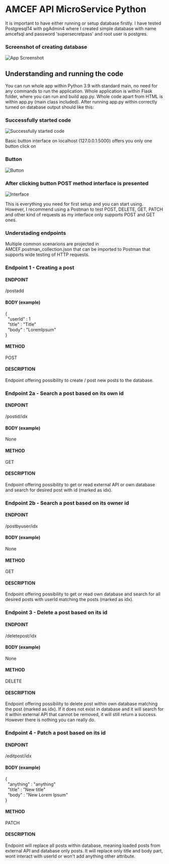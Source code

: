 
# AMCEF API MicroService Python 

It is important to have either running or setup database firstly. 
I have tested Postgresql14 with pgAdmin4 where I created simple database
with name amcefsql and password 'supersecretpass' and root user is postgres.

### Screenshot of creating database

![App Screenshot](https://i.imgur.com/cFc4X8r.png)


## Understanding and running the code

You can run whole app within Python 3.9 with standard main, no need for 
any commands to run the application. Whole application is within Flask
folder, where you can run and build app.py. Whole code apart from
HTML is within app.py (main class included). After running app.py within
correctly turned on database output should like this:

### Successfully started code
![Successfully started code](https://i.imgur.com/jascNjG.png)

Basic button interface on localhost (127.0.0.1:5000) offers you only one button click on

### Button
![Button](https://i.imgur.com/BiqbVt4.png)

### After clicking button POST method interface is presented
![Interface](https://i.imgur.com/aAoV3VR.png)

This is everything you need for first setup and you can start using. However,
I recommend using a Postman to test POST, DELETE, GET, PATCH and other kind 
of requests as my interface only supports POST and GET ones.

### Understading endpoints

Multiple common scenarions are projected in AMCEF.postman_collection.json that can be
imported to Postman that supports wide testing of HTTP requests. 

### Endpoint 1 - Creating a post 

#### ENDPOINT 

/postadd

#### BODY (example)
{\
&nbsp;    "userId"  : 1\
&nbsp;    "title"   : "Title"\
 &nbsp;   "body"    : "LoremIpsum"  \
}

#### METHOD 
POST

#### DESCRIPTION 
Endpoint offering possibility to create / post new posts to the database.

### Endpoint 2a - Search a post based on its own id

#### ENDPOINT 

/postid/idx

#### BODY (example)
None

#### METHOD 
GET

#### DESCRIPTION 
Endpoint offering possibility to get or read external API or own database
and search for desired post with id (marked as idx).

### Endpoint 2b - Search a post based on its owner id

#### ENDPOINT 

/postbyuser/idx

#### BODY (example)
None

#### METHOD 
GET

#### DESCRIPTION 
Endpoint offering possibility to get or read own database
and search for all desired posts with userId matching the posts
 (marked as idx).

### Endpoint 3 - Delete a post based on its id

#### ENDPOINT 

/deletepost/idx

#### BODY (example)
None

#### METHOD 
DELETE

#### DESCRIPTION 
Endpoint offering possibility to delete post within own database
matching the post (marked as idx). If it does not exist in database
and it will search for it within external API that cannot be removed,
it will still return a success. However there is nothing you can really do.

### Endpoint 4 - Patch a post based on its id

#### ENDPOINT 

/editpost/idx

#### BODY (example)
{\
&nbsp;    "anything"  : "anything" \
&nbsp;    "title"     : "New title" \
&nbsp;    "body"      : "New Lorem Ipsum" \
}

#### METHOD 
PATCH

#### DESCRIPTION 
Endpoint will replace all posts within database, meaning loaded posts from external API and database only posts.
It will replace only title and body part, wont interact with userId or won't add anything other attribute.